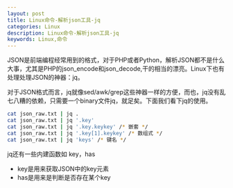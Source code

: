 ```yaml
---
layout: post
title: Linux命令-解析json工具-jq 
categories: Linux
description: Linux命令-解析json工具-jq 
keywords: Linux,命令
---
```


JSON是前端编程经常用到的格式，对于PHP或者Python，解析JSON都不是什么大事，尤其是PHP的json_encode和json_decode,干的相当的漂亮。Linux下也有处理处理JSON的神器：jq。
   
对于JSON格式而言，jq就像sed/awk/grep这些神器一样的方便，而也，jq没有乱七八糟的依赖，只需要一个binary文件jq，就足矣。下面我们看下jq的使用。

```sh
cat json_raw.txt | jq .
cat json_raw.txt | jq '.key'
cat json_raw.txt | jq '.key.keykey' /* 嵌套 */
cat json_raw.txt | jq '.key[1].keykey' /* 数组式 */
cat json_raw.txt | jq 'keys' /* 键名 */
```

jq还有一些内建函数如 key，has

- key是用来获取JSON中的key元素
- has是用来是判断是否存在某个key